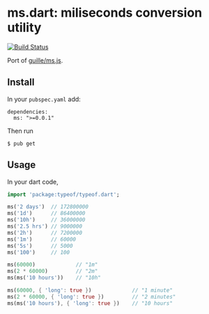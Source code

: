 # ms.dart: miliseconds conversion utility

[![Build Status](https://drone.io/github.com/karan/ms.dart/status.png)](https://drone.io/github.com/karan/ms.dart/latest)

Port of [guille/ms.js](https://github.com/guille/ms.js).

## Install

In your `pubspec.yaml` add:

    dependencies:
      ms: ">=0.0.1"

Then run

    $ pub get

## Usage

In your dart code,

```dart
import 'package:typeof/typeof.dart';
```

```dart
ms('2 days')  // 172800000
ms('1d')      // 86400000
ms('10h')     // 36000000
ms('2.5 hrs') // 9000000
ms('2h')      // 7200000
ms('1m')      // 60000
ms('5s')      // 5000
ms('100')     // 100
```

```dart
ms(60000)             // "1m"
ms(2 * 60000)         // "2m"
ms(ms('10 hours'))    // "10h"
```

```dart
ms(60000, { 'long': true })             // "1 minute"
ms(2 * 60000, { 'long': true })         // "2 minutes"
ms(ms('10 hours'), { 'long': true })    // "10 hours"
```
